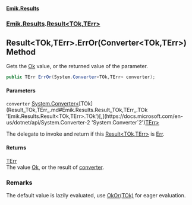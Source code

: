 #### [Emik.Results](index.md 'index')
### [Emik.Results](Emik.Results.md 'Emik.Results').[Result&lt;TOk,TErr&gt;](Result_TOk,TErr_.md 'Emik.Results.Result<TOk,TErr>')

## Result<TOk,TErr>.ErrOr(Converter<TOk,TErr>) Method

Gets the [Ok](Result_TOk,TErr_.Ok.md 'Emik.Results.Result<TOk,TErr>.Ok') value, or the returned value of the parameter.

```csharp
public TErr ErrOr(System.Converter<TOk,TErr> converter);
```
#### Parameters

<a name='Emik.Results.Result_TOk,TErr_.ErrOr(System.Converter_TOk,TErr_).converter'></a>

`converter` [System.Converter&lt;](https://docs.microsoft.com/en-us/dotnet/api/System.Converter-2 'System.Converter`2')[TOk](Result_TOk,TErr_.md#Emik.Results.Result_TOk,TErr_.TOk 'Emik.Results.Result<TOk,TErr>.TOk')[,](https://docs.microsoft.com/en-us/dotnet/api/System.Converter-2 'System.Converter`2')[TErr](Result_TOk,TErr_.md#Emik.Results.Result_TOk,TErr_.TErr 'Emik.Results.Result<TOk,TErr>.TErr')[&gt;](https://docs.microsoft.com/en-us/dotnet/api/System.Converter-2 'System.Converter`2')

The delegate to invoke and return if this [Result&lt;TOk,TErr&gt;](Result_TOk,TErr_.md 'Emik.Results.Result<TOk,TErr>') is [Err](Result_TOk,TErr_.Err.md 'Emik.Results.Result<TOk,TErr>.Err').

#### Returns
[TErr](Result_TOk,TErr_.md#Emik.Results.Result_TOk,TErr_.TErr 'Emik.Results.Result<TOk,TErr>.TErr')  
The value [Ok](Result_TOk,TErr_.Ok.md 'Emik.Results.Result<TOk,TErr>.Ok'), or the result of [converter](Result_TOk,TErr_.ErrOr.x2Lhz67p20iHn7mpgE5LMA.md#Emik.Results.Result_TOk,TErr_.ErrOr(System.Converter_TOk,TErr_).converter 'Emik.Results.Result<TOk,TErr>.ErrOr(System.Converter<TOk,TErr>).converter').

### Remarks
  
The default value is lazily evaluated, use [OkOr(TOk)](Result_TOk,TErr_.OkOr.nYvSogDqeUX6Gg+aFqFBDg.md 'Emik.Results.Result<TOk,TErr>.OkOr(TOk)') for eager evaluation.